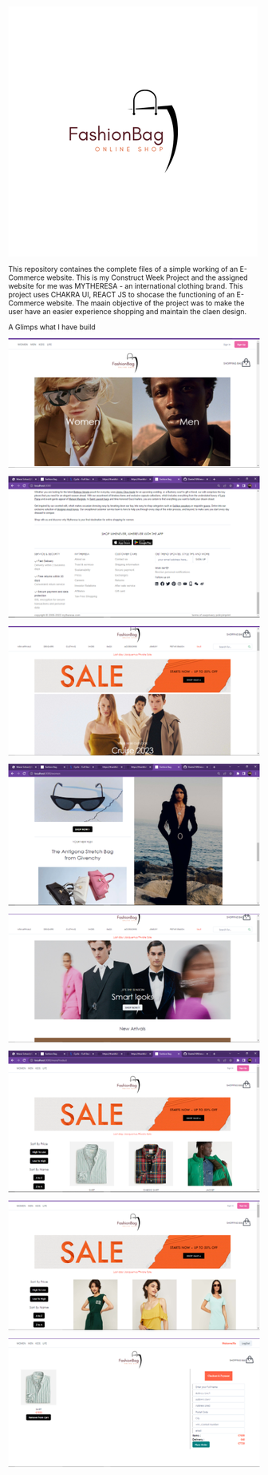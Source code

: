![](FashionBag.png)

This repository containes the complete files of a simple working of an E-Commerce website. This is my Construct Week Project and the assigned website for me  was MYTHERESA - an international clothing brand. This project uses CHAKRA UI, REACT JS  to shocase the functioning of an E-Commerce website. The maain objective of the project was to make the user have an easier experience shopping and maintain the claen design.

A Glimps what I have build

![](Screenshot%20(220).png)

![](Screenshot%20(221).png)

![](Screenshot%20(222).png)

![](Screenshot%20(223).png)

![](Screenshot%20(224).png)

![](Screenshot%20(225).png)

![](Screenshot%20(226).png)

![](Screenshot%20(227).png)
